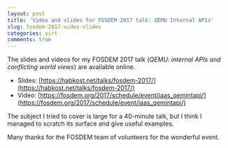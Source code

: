 ```yaml
---
layout: post
title: 'Video and slides for FOSDEM 2017 talk: QEMU Internal APIs'
slug: fosdem-2017-video-slides
categories: virt
comments: true
---
```

The slides and videos for my FOSDEM 2017 talk (<i>QEMU: internal APIs and conflicting world views</i>)
are available online.

* Slides: [https://habkost.net/talks/fosdem-2017/](https://habkost.net/talks/fosdem-2017/)
* Video: [https://fosdem.org/2017/schedule/event/iaas_qemintapi/](https://fosdem.org/2017/schedule/event/iaas_qemintapi/)

The subject I tried to cover is large for a 40-minute talk, but I
think I managed to scratch its surface and give useful examples.

Many thanks for the FOSDEM team of volunteers for the wonderful
event.
